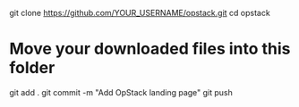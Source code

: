git clone https://github.com/YOUR_USERNAME/opstack.git
cd opstack
# Move your downloaded files into this folder
git add .
git commit -m "Add OpStack landing page"
git push

